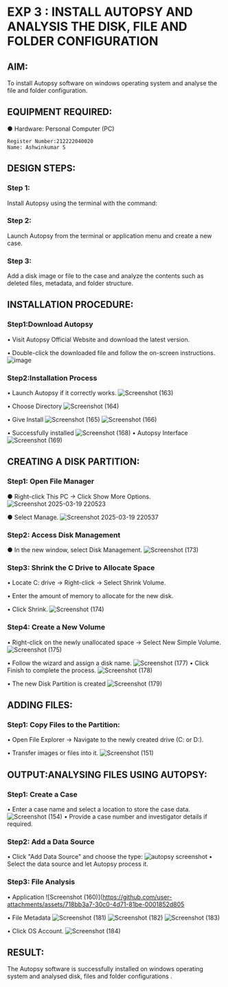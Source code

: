 # EXP 3 : INSTALL AUTOPSY AND ANALYSIS THE DISK, FILE AND FOLDER CONFIGURATION

## AIM:
To install Autopsy software on windows operating system and analyse the file
and folder configuration.

## EQUIPMENT REQUIRED:
  ●	Hardware: Personal Computer (PC)

```
Register Number:212222040020
Name: Ashwinkumar S
```

## DESIGN STEPS:
### Step 1:
Install Autopsy using the terminal with the command:

### Step 2:
Launch Autopsy from the terminal or application menu and create a new case.

### Step 3:
Add a disk image or file to the case and analyze the contents such as deleted files, metadata, and folder structure.

## INSTALLATION PROCEDURE:
### Step1:Download Autopsy
  •	Visit Autopsy Official Website and download the latest version.
  
  •	Double-click the downloaded file and follow the on-screen instructions.
  ![image](https://github.com/user-attachments/assets/a461c230-7211-4c06-9a80-e809c5dbdb5c)

### Step2:Installation Process
  •	Launch Autopsy if it correctly works. 
![Screenshot (163)](https://github.com/user-attachments/assets/ecd94a00-aec6-49cd-ae99-374181d47f39)

  •	Choose Directory
  ![Screenshot (164)](https://github.com/user-attachments/assets/c7686c1e-08e1-451c-8968-c34ddde5d8b2)

  •	Give Install
  ![Screenshot (165)](https://github.com/user-attachments/assets/adaa80eb-e547-48f9-8b0b-4615580d4b6d)
  ![Screenshot (166)](https://github.com/user-attachments/assets/02f5e31d-04e7-4128-852d-a8b07ebb458e)

  •	Successfully installed
  ![Screenshot (168)](https://github.com/user-attachments/assets/9f872b0c-c0a2-4e8b-8a37-a6c05e2900ca)
  •	Autopsy Interface
  ![Screenshot (169)](https://github.com/user-attachments/assets/9c549a9a-531b-42e7-83b9-d6a276c280d3)

## CREATING A DISK PARTITION:
### Step1: Open File Manager
  ●	Right-click This PC → Click Show More Options.
  ![Screenshot 2025-03-19 220523](https://github.com/user-attachments/assets/8a7b99d9-bd5d-4b41-ad35-6d1301b5ff82)

  ●	Select Manage.
   ![Screenshot 2025-03-19 220537](https://github.com/user-attachments/assets/df827a18-3894-4dbd-bbd3-a1b6eb8ae0b8)

### Step2: Access Disk Management
  ●	In the new window, select Disk Management.
 ![Screenshot (173)](https://github.com/user-attachments/assets/a8e3c7ee-d3e1-4773-87cb-4e0be7a0a40d)

### Step3: Shrink the C Drive to Allocate Space
  •	Locate C: drive → Right-click → Select Shrink Volume.
  
  •	Enter the amount of memory to allocate for the new disk.
  
  •	Click Shrink.
 ![Screenshot (174)](https://github.com/user-attachments/assets/4c3d593a-6a78-4f27-a95c-4b465a22d97e)
### Step4: Create a New Volume
  •	Right-click on the newly unallocated space → Select New Simple Volume.
![Screenshot (175)](https://github.com/user-attachments/assets/37d2391b-201e-4e76-87b7-acb2959c6475)

  •	Follow the wizard and assign a disk name.
 ![Screenshot (177)](https://github.com/user-attachments/assets/f219055d-6c16-440e-ab84-72bf8b845c3e)
  •	Click Finish to complete the process.
  ![Screenshot (178)](https://github.com/user-attachments/assets/3cfe8a6d-87a5-4c24-bc46-ded6664607da)

  •	The new Disk Partition is created
 ![Screenshot (179)](https://github.com/user-attachments/assets/d011f3cf-c742-44c0-bcf0-070bbe89939b)

## ADDING FILES:
### Step1: Copy Files to the Partition:
  •	Open File Explorer → Navigate to the newly created drive (C: or D:).
  
  •	Transfer images or files into it.
![Screenshot (151)](https://github.com/user-attachments/assets/555a158a-4b80-4a5f-8535-22cef470da4c)
## OUTPUT:ANALYSING FILES USING AUTOPSY:

### Step1: Create a Case
  •	Enter a case name and select a location to store the case data.
![Screenshot (154)](https://github.com/user-attachments/assets/bdaee702-8947-486a-99c1-03975d23486b)
  •	Provide a case number and investigator details if required.

### Step2: Add a Data Source
  •	Click "Add Data Source" and choose the type:
 ![autopsy screenshot](https://github.com/user-attachments/assets/538d0c72-13a7-43a0-84b7-445cca91357d)
  •	Select the data source and let Autopsy process it.
### Step3: File Analysis
  •	Application
 ![Screenshot (160)](https://github.com/user-attachments/assets/718bb3a7-30c0-4d71-81be-0001852d805

  •	File Metadata
 ![Screenshot (181)](https://github.com/user-attachments/assets/ae20162c-f378-4f67-9a34-8a4bbaa44edb)
![Screenshot (182)](https://github.com/user-attachments/assets/4f394919-773a-4ac3-af69-230aec58c5aa)
![Screenshot (183)](https://github.com/user-attachments/assets/9a0618b9-8aa4-4e5c-800f-e5ea4c7fca63)

  •	Click OS Account.
 ![Screenshot (184)](https://github.com/user-attachments/assets/292f5b4c-0ee8-47c3-b300-d61e729787f3)


## RESULT:
The Autopsy software is successfully installed on windows operating system and 
analysed disk, files and folder configurations .


